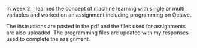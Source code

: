 In week 2, I learned the concept of machine learning with single or multi variables and worked on an assignment including programming on Octave. 

The instructions are posted in the pdf and the files used for assignments are also uploaded. The programming files are updated with my responses used to complete the assignment. 
